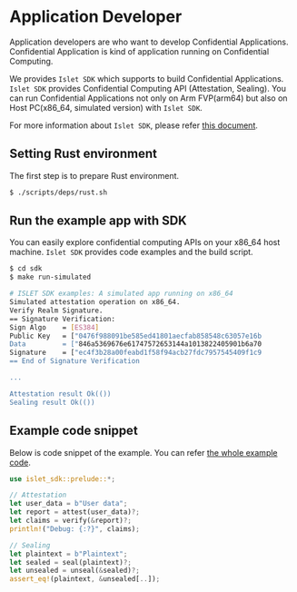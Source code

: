# Application Developer
Application developers are who want to develop Confidential Applications.
Confidential Application is kind of application running on Confidential Computing.

We provides `Islet SDK` which supports to build Confidential Applications.
`Islet SDK` provides Confidential Computing API (Attestation, Sealing).
You can run Confidential Applications not only on Arm FVP(arm64)
but also on Host PC(x86_64, simulated version) with `Islet SDK`.

For more information about `Islet SDK`,
please refer [this document](https://islet-project.github.io/islet/components/sdk.html).

## Setting Rust environment
The first step is to prepare Rust environment.

```sh
$ ./scripts/deps/rust.sh
```

## Run the example app with SDK
You can easily explore confidential computing APIs on your x86_64 host machine.
`Islet SDK` provides code examples and the build script.

```sh
$ cd sdk
$ make run-simulated

# ISLET SDK examples: A simulated app running on x86_64
Simulated attestation operation on x86_64.
Verify Realm Signature.
== Signature Verification:
Sign Algo	 = [ES384]
Public Key	 = ["0476f988091be585ed41801aecfab858548c63057e16b
Data		 = ["846a5369676e61747572653144a1013822405901b6a70
Signature	 = ["ec4f3b28a00feabd1f58f94acb27fdc7957545409f1c9
== End of Signature Verification

...

Attestation result Ok(())
Sealing result Ok(())
```

## Example code snippet
Below is code snippet of the example.
You can refer [the whole example code](https://github.com/Samsung/islet/blob/main/sdk/examples/simulated.rs).

```rust
use islet_sdk::prelude::*;

// Attestation
let user_data = b"User data";
let report = attest(user_data)?;
let claims = verify(&report)?;
println!("Debug: {:?}", claims);

// Sealing
let plaintext = b"Plaintext";
let sealed = seal(plaintext)?;
let unsealed = unseal(&sealed)?;
assert_eq!(plaintext, &unsealed[..]);
```


